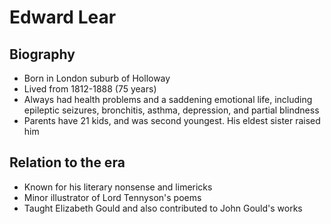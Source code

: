 # Edward Lear
## Biography

- Born in London suburb of Holloway
- Lived from 1812-1888 (75 years)
- Always had health problems and a saddening emotional life, including epileptic seizures, bronchitis, asthma, depression, and partial blindness
- Parents have 21 kids, and was second youngest. His eldest sister raised him

## Relation to the era

- Known for his literary nonsense and limericks
- Minor illustrator of Lord Tennyson's poems
- Taught Elizabeth Gould and also contributed to John Gould's works